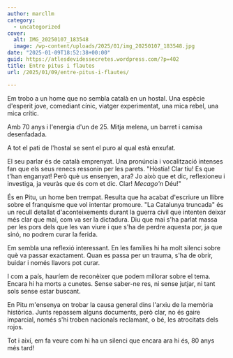 ```yaml
---
author: marcllm
category:
  - uncategorized
cover:
  alt: IMG_20250107_183548
  image: /wp-content/uploads/2025/01/img_20250107_183548.jpg
date: "2025-01-09T18:52:38+00:00"
guid: https://atlesdevidessecretes.wordpress.com/?p=402
title: Entre pitus i flautes
url: /2025/01/09/entre-pitus-i-flautes/

---
```

Em trobo a un home que no sembla català en un hostal. Una espècie d'esperit jove, comediant cínic, viatger experimentat, una mica rebel, una mica crític.

Amb 70 anys i l'energia d'un de 25. Mitja melena, un barret i camisa desenfadada.

A tot el pati de l'hostal se sent el puro al qual està enxufat.

El seu parlar és de català emprenyat. Una pronúncia i vocalització intenses fan que els seus renecs ressonin per les parets. "Hòstia! Clar tiu! Es que t'han enganyat! Però què us ensenyen, ara? Jo això que et dic, reflexioneu i investiga, ja veuràs que és com et dic. Clar! _Mecago'n_ Déu!"

És en Pitu, un home ben trempat. Resulta que ha acabat d'escriure un llibre sobre el franquisme que vol intentar promoure. "La Catalunya truncada" és un recull detallat d'aconteixements durant la guerra civil que intenten deixar més clar que mai, com va ser la dictadura. Diu que mai s'ha parlat massa per les pors dels que les van viure i que s'ha de perdre aquesta por, ja que sinó, no podrem curar la ferida.

Em sembla una reflexió interessant. En les famílies hi ha molt silenci sobre què va passar exactament. Quan es passa per un trauma, s'ha de obrir, buidar i només llavors pot curar.

I com a país, hauríem de reconèixer que podem millorar sobre el tema. Encara hi ha morts a cunetes. Sense saber-ne res, ni sense jutjar, ni tant sols sense estar buscant.

En Pitu m'ensenya on trobar la causa general dins l'arxiu de la memòria històrica. Junts repassem alguns documents, però clar, no és gaire imparcial, només s'hi troben nacionals reclamant, o bé, les atrocitats dels rojos.

Tot i així, em fa veure com hi ha un silenci que encara ara hi és, 80 anys més tard!
